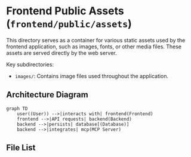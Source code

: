 # Frontend Public Assets (`frontend/public/assets`)

This directory serves as a container for various static assets used by the frontend application, such as images, fonts, or other media files. These assets are served directly by the web server.

Key subdirectories:

*   `images/`: Contains image files used throughout the application.

## Architecture Diagram
```mermaid
graph TD
    user((User)) -->|interacts with| frontend(Frontend)
    frontend -->|API requests| backend(Backend)
    backend -->|persists| database[(Database)]
    backend -->|integrates| mcp(MCP Server)
```

<!-- File List Start -->
## File List


<!-- File List End -->
